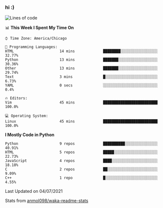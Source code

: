 ### hi :)

<!--START_SECTION:waka-->
![Lines of code](https://img.shields.io/badge/From%20Hello%20World%20I%27ve%20Written-773948%20lines%20of%20code-blue)

📊 **This Week I Spent My Time On** 

```text
⌚︎ Time Zone: America/Chicago

💬 Programming Languages: 
HTML                     14 mins             ████████░░░░░░░░░░░░░░░░░   32.77% 
Python                   13 mins             ███████░░░░░░░░░░░░░░░░░░   30.36% 
Other                    13 mins             ███████░░░░░░░░░░░░░░░░░░   29.74% 
Text                     3 mins              █░░░░░░░░░░░░░░░░░░░░░░░░   6.73% 
YAML                     0 secs              ░░░░░░░░░░░░░░░░░░░░░░░░░   0.4%

🔥 Editors: 
Vim                      45 mins             █████████████████████████   100.0%

💻 Operating System: 
Linux                    45 mins             █████████████████████████   100.0%

```

**I Mostly Code in Python** 

```text
Python                   9 repos             ██████████░░░░░░░░░░░░░░░   40.91% 
HTML                     5 repos             █████░░░░░░░░░░░░░░░░░░░░   22.73% 
JavaScript               4 repos             ████░░░░░░░░░░░░░░░░░░░░░   18.18% 
C                        2 repos             ██░░░░░░░░░░░░░░░░░░░░░░░   9.09% 
C++                      1 repo              █░░░░░░░░░░░░░░░░░░░░░░░░   4.55%

```



 Last Updated on 04/07/2021
<!--END_SECTION:waka-->

Stats from [anmol098/waka-readme-stats](https://github.com/anmol098/waka-readme-stats)